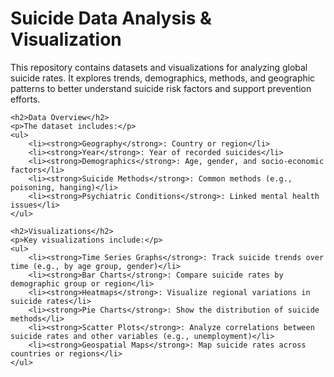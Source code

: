 ﻿<h1>Suicide Data Analysis & Visualization</h1>
    <p>This repository contains datasets and visualizations for analyzing global suicide rates. It explores trends, demographics, methods, and geographic patterns to better understand suicide risk factors and support prevention efforts.</p>

    <h2>Data Overview</h2>
    <p>The dataset includes:</p>
    <ul>
        <li><strong>Geography</strong>: Country or region</li>
        <li><strong>Year</strong>: Year of recorded suicides</li>
        <li><strong>Demographics</strong>: Age, gender, and socio-economic factors</li>
        <li><strong>Suicide Methods</strong>: Common methods (e.g., poisoning, hanging)</li>
        <li><strong>Psychiatric Conditions</strong>: Linked mental health issues</li>
    </ul>

    <h2>Visualizations</h2>
    <p>Key visualizations include:</p>
    <ul>
        <li><strong>Time Series Graphs</strong>: Track suicide trends over time (e.g., by age group, gender)</li>
        <li><strong>Bar Charts</strong>: Compare suicide rates by demographic group or region</li>
        <li><strong>Heatmaps</strong>: Visualize regional variations in suicide rates</li>
        <li><strong>Pie Charts</strong>: Show the distribution of suicide methods</li>
        <li><strong>Scatter Plots</strong>: Analyze correlations between suicide rates and other variables (e.g., unemployment)</li>
        <li><strong>Geospatial Maps</strong>: Map suicide rates across countries or regions</li>
    </ul>

    
